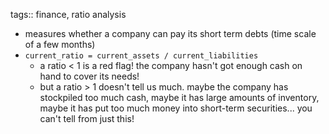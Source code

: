tags:: finance, ratio analysis

- measures whether a company can pay its short term debts (time scale of a few months)
- `current_ratio = current_assets / current_liabilities`
	- a ratio < 1 is a red flag! the company hasn't got enough cash on hand to cover its needs!
	- but a ratio > 1 doesn't tell us much. maybe the company has stockpiled too much cash, maybe it has large amounts of inventory, maybe it has put too much money into short-term securities... you can't tell from just this!
